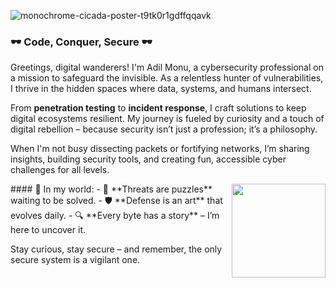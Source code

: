 
![monochrome-cicada-poster-t9tk0r1gdffqqavk](https://github.com/user-attachments/assets/e4103126-4b29-4b40-b2bf-926a5708cca3)

### 🕶️ Code, Conquer, Secure 🕶️

Greetings, digital wanderers! I'm Adil Monu, a cybersecurity professional on a mission to safeguard the invisible. As a relentless hunter of vulnerabilities, I thrive in the hidden spaces where data, systems, and humans intersect.

From **penetration testing** to **incident response**, I craft solutions to keep digital ecosystems resilient. My journey is fueled by curiosity and a touch of digital rebellion – because security isn’t just a profession; it’s a philosophy. 

When I'm not busy dissecting packets or fortifying networks, I’m sharing insights, building security tools, and creating fun, accessible cyber challenges for all levels. 

<img align="right" height="150" src="https://i.giphy.com/media/v1.Y2lkPTc5MGI3NjExM20yb2dtdzBwNjVvMHM2bHVvd2t2bXY0Y2F0dG92aWJyeWU1cnAwcCZlcD12MV9pbnRlcm5hbF9naWZfYnlfaWQmY3Q9Zw/UqxVRm1IaaIGk/giphy.gif"  />
#### 🌌 In my world:
- 🧠 **Threats are puzzles** waiting to be solved.
- 🛡️ **Defense is an art** that evolves daily.
- 🔍 **Every byte has a story** – I’m here to uncover it.

Stay curious, stay secure – and remember, the only secure system is a vigilant one.

